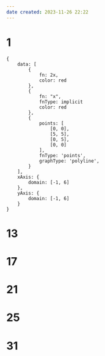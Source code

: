 ```yaml
---
date created: 2023-11-26 22:22
---
```


# 1

```function-plot
{
	data: [
		{
			fn: 2x,
			color: red
		},
		{
			fn: "x",
			fnType: implicit
			color: red
		},
		{
			points: [
				[0, 0],
				[5, 5],
				[0, 5],
				[0, 0]
			],
			fnType: 'points',
			graphType: 'polyline',
		}
	],
	xAxis: {
		domain: [-1, 6]
	},
	yAxis: {
		domain: [-1, 6]
	}
}
```

# 13

# 17

# 21

# 25

# 31
